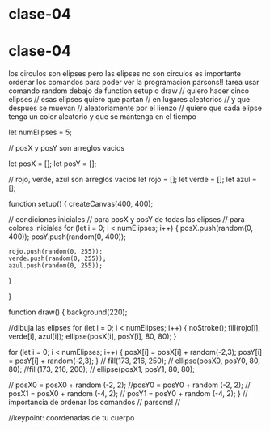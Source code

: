 # clase-04
# clase-04
los circulos son elipses pero las elipses no son circulos
es importante ordenar los comandos para poder ver la programacion
parsons!! tarea
usar comando random debajo de function setup o draw
// quiero hacer cinco elipses
// esas elipses quiero que partan
// en lugares aleatorios
// y que despues se muevan
// aleatoriamente por el lienzo
// quiero que cada elipse tenga un color aleatorio y que se mantenga en el tiempo

let numElipses = 5;

// posX y posY son arreglos vacios

let posX = [];
let posY = [];

// rojo, verde, azul son arreglos vacios
let rojo = []; 
let verde = [];
let azul = [];

function setup() {
  createCanvas(400, 400);

  // condiciones iniciales
  // para posX y posY de todas las elipses
  // para colores iniciales
  for (let i = 0; i < numElipses; i++) {
    posX.push(random(0, 400));
    posY.push(random(0, 400));
    
    rojo.push(random(0, 255));
    verde.push(random(0, 255));
    azul.push(random(0, 255));
  }

}

function draw() {
  background(220);

  //dibuja las elipses
  for (let i = 0; i < numElipses; i++) {
    noStroke();
    fill(rojo[i], verde[i], azul[i]);
    ellipse(posX[i], posY[i], 80, 80);
  }
  
  for (let i = 0; i < numElipses; i++) {
    posX[i] = posX[i] + random(-2,3);
    posY[i] = posY[i] + random(-2,3);
  }
  // fill(173, 216, 250);
  // ellipse(posX0, posY0, 80, 80);
  //fill(173, 216, 200);
  // ellipse(posX1, posY1, 80, 80);

  //  posX0 = posX0 + random (-2, 2);
  //posY0 = posY0 + random (-2, 2);
  //  posX1 = posX0 + random (-4, 2);
  // posY1 = posY0 + random (-4, 2);
}
// importancia de ordenar los comandos
// parsons!
//

//keypoint: coordenadas de tu cuerpo
